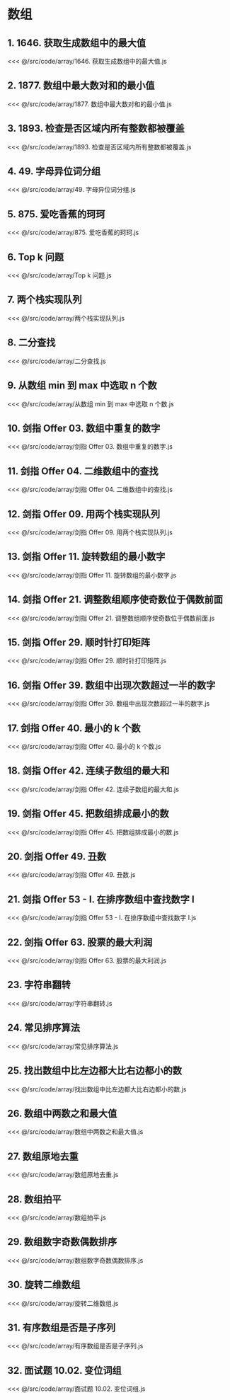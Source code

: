 # 数组

## 1. 1646. 获取生成数组中的最大值

<<< @/src/code/array/1646. 获取生成数组中的最大值.js

## 2. 1877. 数组中最大数对和的最小值

<<< @/src/code/array/1877. 数组中最大数对和的最小值.js

## 3. 1893. 检查是否区域内所有整数都被覆盖

<<< @/src/code/array/1893. 检查是否区域内所有整数都被覆盖.js

## 4. 49. 字母异位词分组

<<< @/src/code/array/49. 字母异位词分组.js

## 5. 875. 爱吃香蕉的珂珂

<<< @/src/code/array/875. 爱吃香蕉的珂珂.js

## 6. Top k 问题

<<< @/src/code/array/Top k 问题.js

## 7. 两个栈实现队列

<<< @/src/code/array/两个栈实现队列.js

## 8. 二分查找

<<< @/src/code/array/二分查找.js

## 9. 从数组 min 到 max 中选取 n 个数

<<< @/src/code/array/从数组 min 到 max 中选取 n 个数.js

## 10. 剑指 Offer 03. 数组中重复的数字

<<< @/src/code/array/剑指 Offer 03. 数组中重复的数字.js

## 11. 剑指 Offer 04. 二维数组中的查找

<<< @/src/code/array/剑指 Offer 04. 二维数组中的查找.js

## 12. 剑指 Offer 09. 用两个栈实现队列

<<< @/src/code/array/剑指 Offer 09. 用两个栈实现队列.js

## 13. 剑指 Offer 11. 旋转数组的最小数字

<<< @/src/code/array/剑指 Offer 11. 旋转数组的最小数字.js

## 14. 剑指 Offer 21. 调整数组顺序使奇数位于偶数前面

<<< @/src/code/array/剑指 Offer 21. 调整数组顺序使奇数位于偶数前面.js

## 15. 剑指 Offer 29. 顺时针打印矩阵

<<< @/src/code/array/剑指 Offer 29. 顺时针打印矩阵.js

## 16. 剑指 Offer 39. 数组中出现次数超过一半的数字

<<< @/src/code/array/剑指 Offer 39. 数组中出现次数超过一半的数字.js

## 17. 剑指 Offer 40. 最小的 k 个数

<<< @/src/code/array/剑指 Offer 40. 最小的 k 个数.js

## 18. 剑指 Offer 42. 连续子数组的最大和

<<< @/src/code/array/剑指 Offer 42. 连续子数组的最大和.js

## 19. 剑指 Offer 45. 把数组排成最小的数

<<< @/src/code/array/剑指 Offer 45. 把数组排成最小的数.js

## 20. 剑指 Offer 49. 丑数

<<< @/src/code/array/剑指 Offer 49. 丑数.js

## 21. 剑指 Offer 53 - I. 在排序数组中查找数字 I

<<< @/src/code/array/剑指 Offer 53 - I. 在排序数组中查找数字 I.js

## 22. 剑指 Offer 63. 股票的最大利润

<<< @/src/code/array/剑指 Offer 63. 股票的最大利润.js

## 23. 字符串翻转

<<< @/src/code/array/字符串翻转.js

## 24. 常见排序算法

<<< @/src/code/array/常见排序算法.js

## 25. 找出数组中比左边都大比右边都小的数

<<< @/src/code/array/找出数组中比左边都大比右边都小的数.js

## 26. 数组中两数之和最大值

<<< @/src/code/array/数组中两数之和最大值.js

## 27. 数组原地去重

<<< @/src/code/array/数组原地去重.js

## 28. 数组拍平

<<< @/src/code/array/数组拍平.js

## 29. 数组数字奇数偶数排序

<<< @/src/code/array/数组数字奇数偶数排序.js

## 30. 旋转二维数组

<<< @/src/code/array/旋转二维数组.js

## 31. 有序数组是否是子序列

<<< @/src/code/array/有序数组是否是子序列.js

## 32. 面试题 10.02. 变位词组

<<< @/src/code/array/面试题 10.02. 变位词组.js